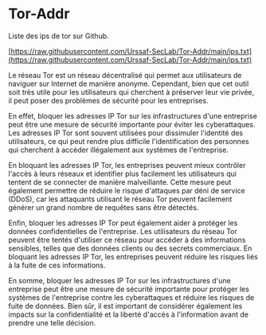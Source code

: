 # Tor-Addr

Liste des ips de tor sur Github.

[https://raw.githubusercontent.com/Urssaf-SecLab/Tor-Addr/main/ips.txt](https://raw.githubusercontent.com/Urssaf-SecLab/Tor-Addr/main/ips.txt)


Le réseau Tor est un réseau décentralisé qui permet aux utilisateurs de naviguer sur Internet de manière anonyme. Cependant, bien que cet outil soit très utile pour les utilisateurs qui cherchent à préserver leur vie privée, il peut poser des problèmes de sécurité pour les entreprises.

En effet, bloquer les adresses IP Tor sur les infrastructures d'une entreprise peut être une mesure de sécurité importante pour éviter les cyberattaques. Les adresses IP Tor sont souvent utilisées pour dissimuler l'identité des utilisateurs, ce qui peut rendre plus difficile l'identification des personnes qui cherchent à accéder illégalement aux systèmes de l'entreprise.

En bloquant les adresses IP Tor, les entreprises peuvent mieux contrôler l'accès à leurs réseaux et identifier plus facilement les utilisateurs qui tentent de se connecter de manière malveillante. Cette mesure peut également permettre de réduire le risque d'attaques par déni de service (DDoS), car les attaquants utilisant le réseau Tor peuvent facilement générer un grand nombre de requêtes sans être détectés.

Enfin, bloquer les adresses IP Tor peut également aider à protéger les données confidentielles de l'entreprise. Les utilisateurs du réseau Tor peuvent être tentés d'utiliser ce réseau pour accéder à des informations sensibles, telles que des données clients ou des secrets commerciaux. En bloquant les adresses IP Tor, les entreprises peuvent réduire les risques liés à la fuite de ces informations.

En somme, bloquer les adresses IP Tor sur les infrastructures d'une entreprise peut être une mesure de sécurité importante pour protéger les systèmes de l'entreprise contre les cyberattaques et réduire les risques de fuite de données. Bien sûr, il est important de considérer également les impacts sur la confidentialité et la liberté d'accès à l'information avant de prendre une telle décision.
